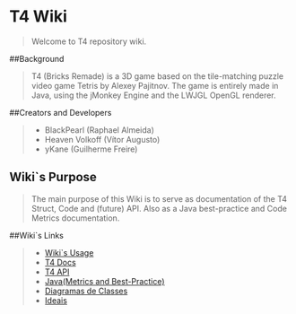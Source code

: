 # T4 Wiki

>Welcome to T4 repository wiki.

##Background

>T4 (Bricks Remade) is a 3D game based on the tile-matching puzzle video game Tetris by Alexey Pajitnov. The game is entirely made in Java, using the jMonkey Engine and the LWJGL OpenGL renderer.

##Creators and Developers

>* BlackPearl          (Raphael Almeida)
>* Heaven Volkoff   (Vítor Augusto)
>* yKane                 (Guilherme Freire)

## Wiki`s Purpose

>The main purpose of this Wiki is to serve as documentation of the T4 Struct, Code and (future) API. Also as a Java best-practice and Code Metrics documentation. 

##Wiki`s Links

>* [Wiki`s Usage](./Wiki%60s%20Usage.md)
>* [T4 Docs](./T4%20Docs.md)
>* [T4 API](./T4%20API.md)
>* [Java(Metrics and Best-Practice)](./Java.md)
>* [Diagramas de Classes](./browse/Diagram.md)
>* [Ideais](./browse/Ideas.md)
